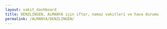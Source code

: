 ```yaml
---
layout: vakit_dashboard
title: DENZLINGEN, ALMANYA için iftar, namaz vakitleri ve hava durumu - ilçe/eyalet seç
permalink: /ALMANYA/DENZLINGEN/
---
```


<script type="text/javascript">
  var GLOBAL_COUNTRY = 'ALMANYA';
  var GLOBAL_CITY = 'DENZLINGEN';
  var GLOBAL_STATE = '';
  var lat = 72;
  var lon = 21;
</script>
